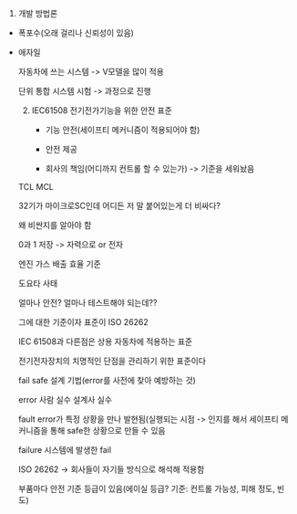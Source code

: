 1.  개발 방법론

   - 폭포수(오래 걸리나 신뢰성이 있음)

   - 애자일

     자동차에 쓰는 시스템 -> V모델을 많이 적용

     단위 통합 시스템 시험 -> 과정으로 진행

     

     2. IEC61508 전기전가기능을 위한 안전 표준

        - 기능 안전(세이프티 메커니즘이 적용되어야 함)

        - 안전 제공

        - 회사의 책임(어디까지 컨트롤 할 수 있는가) -> 기준을 세워놨음

          

     

     TCL MCL

     32기가 마이크로SC인데 어디든 저 말 붙어있는게 더 비싸다?

     왜 비싼지를 알아야 함

     

     0과 1 저장 -> 자력으로 or 전자

     

     엔진 가스 배출 효율 기준

     

     도요타 사태

     

     얼마나 안전? 얼마나 테스트해야 되는데??

     그에 대한 기준이자 표준이 ISO 26262

     IEC 61508과 다른점은 상용 자동차에 적용하는 표준

     

     전기전자장치의 치명적인 단점을 관리하기 위한 표준이다

     

     fail safe 설계 기법(error를 사전에 찾아 예방하는 것)

     error 사람 실수 설계사 실수

     fault error가 특정 상황을 만나 발현됨(실행되는 시점 -> 인지를 해서 세이프티 메커니즘을 통해 safe한 상황으로 만들 수 있음

     failure 시스템에 발생한 fail

     

     ISO 26262 -> 회사들이 자기들 방식으로 해석해 적용함

     부품마다 안전 기준 등급이 있음(에이실 등급? 기준: 컨트롤 가능성, 피해 정도, 빈도)

     

     

     

     

     

     

     